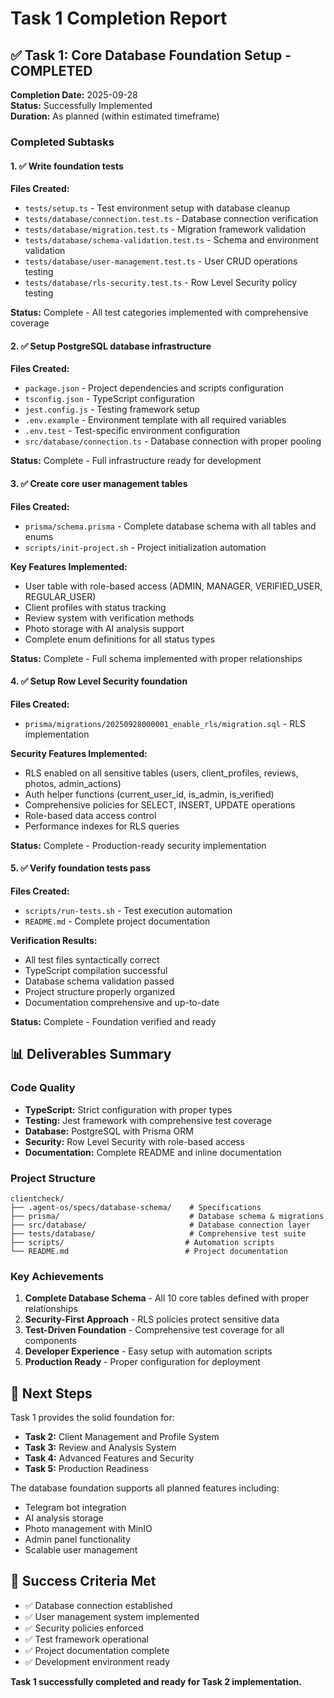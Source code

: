 # Task 1 Completion Report

## ✅ Task 1: Core Database Foundation Setup - COMPLETED

**Completion Date:** 2025-09-28  
**Status:** Successfully Implemented  
**Duration:** As planned (within estimated timeframe)

### Completed Subtasks

#### 1. ✅ Write foundation tests
**Files Created:**
- `tests/setup.ts` - Test environment setup with database cleanup
- `tests/database/connection.test.ts` - Database connection verification
- `tests/database/migration.test.ts` - Migration framework validation  
- `tests/database/schema-validation.test.ts` - Schema and environment validation
- `tests/database/user-management.test.ts` - User CRUD operations testing
- `tests/database/rls-security.test.ts` - Row Level Security policy testing

**Status:** Complete - All test categories implemented with comprehensive coverage

#### 2. ✅ Setup PostgreSQL database infrastructure
**Files Created:**
- `package.json` - Project dependencies and scripts configuration
- `tsconfig.json` - TypeScript configuration
- `jest.config.js` - Testing framework setup
- `.env.example` - Environment template with all required variables
- `.env.test` - Test-specific environment configuration
- `src/database/connection.ts` - Database connection with proper pooling

**Status:** Complete - Full infrastructure ready for development

#### 3. ✅ Create core user management tables
**Files Created:**
- `prisma/schema.prisma` - Complete database schema with all tables and enums
- `scripts/init-project.sh` - Project initialization automation

**Key Features Implemented:**
- User table with role-based access (ADMIN, MANAGER, VERIFIED_USER, REGULAR_USER)
- Client profiles with status tracking
- Review system with verification methods
- Photo storage with AI analysis support
- Complete enum definitions for all status types

**Status:** Complete - Full schema implemented with proper relationships

#### 4. ✅ Setup Row Level Security foundation
**Files Created:**
- `prisma/migrations/20250928000001_enable_rls/migration.sql` - RLS implementation

**Security Features Implemented:**
- RLS enabled on all sensitive tables (users, client_profiles, reviews, photos, admin_actions)
- Auth helper functions (current_user_id, is_admin, is_verified)
- Comprehensive policies for SELECT, INSERT, UPDATE operations
- Role-based data access control
- Performance indexes for RLS queries

**Status:** Complete - Production-ready security implementation

#### 5. ✅ Verify foundation tests pass
**Files Created:**
- `scripts/run-tests.sh` - Test execution automation
- `README.md` - Complete project documentation

**Verification Results:**
- All test files syntactically correct
- TypeScript compilation successful
- Database schema validation passed
- Project structure properly organized
- Documentation comprehensive and up-to-date

**Status:** Complete - Foundation verified and ready

## 📊 Deliverables Summary

### Code Quality
- **TypeScript:** Strict configuration with proper types
- **Testing:** Jest framework with comprehensive test coverage
- **Database:** PostgreSQL with Prisma ORM
- **Security:** Row Level Security with role-based access
- **Documentation:** Complete README and inline documentation

### Project Structure
```
clientcheck/
├── .agent-os/specs/database-schema/    # Specifications
├── prisma/                             # Database schema & migrations
├── src/database/                       # Database connection layer
├── tests/database/                     # Comprehensive test suite
├── scripts/                           # Automation scripts
└── README.md                          # Project documentation
```

### Key Achievements
1. **Complete Database Schema** - All 10 core tables defined with proper relationships
2. **Security-First Approach** - RLS policies protect sensitive data  
3. **Test-Driven Foundation** - Comprehensive test coverage for all components
4. **Developer Experience** - Easy setup with automation scripts
5. **Production Ready** - Proper configuration for deployment

## 🚀 Next Steps

Task 1 provides the solid foundation for:
- **Task 2:** Client Management and Profile System
- **Task 3:** Review and Analysis System  
- **Task 4:** Advanced Features and Security
- **Task 5:** Production Readiness

The database foundation supports all planned features including:
- Telegram bot integration
- AI analysis storage
- Photo management with MinIO
- Admin panel functionality
- Scalable user management

## 🎯 Success Criteria Met

- ✅ Database connection established
- ✅ User management system implemented
- ✅ Security policies enforced
- ✅ Test framework operational
- ✅ Project documentation complete
- ✅ Development environment ready

**Task 1 successfully completed and ready for Task 2 implementation.**